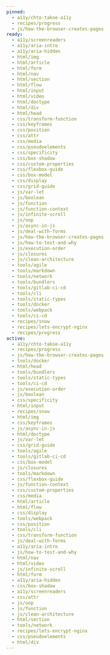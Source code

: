 ```yaml
---
pinned:
  - a11y/chto-takoe-a11y
  - recipes/progress
  - js/how-the-browser-creates-pages
ready:
  - a11y/screenreaders
  - a11y/aria-intro
  - a11y/aria-hidden
  - html/img
  - html/article
  - html/form
  - html/nav
  - html/section
  - html/flow
  - html/input
  - html/video
  - html/doctype
  - html/div
  - html/head
  - css/transform-function
  - css/keyframes
  - css/position
  - css/attr
  - css/media
  - css/pseudoelements
  - css/specificity
  - css/box-shadow
  - css/custom-properties
  - css/flexbox-guide
  - css/box-model
  - css/display
  - css/grid-guide
  - js/var-let
  - js/boolean
  - js/function
  - js/function-context
  - js/infinite-scroll
  - js/oop
  - js/async-in-js
  - js/deal-with-forms
  - js/how-the-browser-creates-pages
  - js/how-to-test-and-why
  - js/execution-order
  - js/closures
  - js/clean-architecture
  - tools/agile
  - tools/markdown
  - tools/network
  - tools/bundlers
  - tools/gitlab-ci-cd
  - tools/cli
  - tools/static-types
  - tools/docker
  - tools/webpack
  - tools/ci-cd
  - recipes/snow
  - recipes/lets-encrypt-nginx
  - recipes/progress
active:
  - a11y/chto-takoe-a11y
  - recipes/progress
  - js/how-the-browser-creates-pages
  - tools/docker
  - html/head
  - tools/bundlers
  - tools/static-types
  - tools/ci-cd
  - js/execution-order
  - js/boolean
  - css/specificity
  - html/input
  - recipes/snow
  - html/img
  - css/keyframes
  - js/async-in-js
  - html/doctype
  - js/var-let
  - css/grid-guide
  - tools/agile
  - tools/gitlab-ci-cd
  - css/box-model
  - js/closures
  - tools/markdown
  - css/flexbox-guide
  - js/function-context
  - css/custom-properties
  - css/media
  - html/article
  - html/flow
  - css/display
  - tools/webpack
  - css/position
  - tools/cli
  - css/transform-function
  - js/deal-with-forms
  - a11y/aria-intro
  - js/how-to-test-and-why
  - html/nav
  - html/video
  - js/infinite-scroll
  - html/form
  - a11y/aria-hidden
  - css/box-shadow
  - a11y/screenreaders
  - css/attr
  - js/oop
  - js/function
  - js/clean-architecture
  - html/section
  - tools/network
  - recipes/lets-encrypt-nginx
  - css/pseudoelements
  - html/div
---
```


